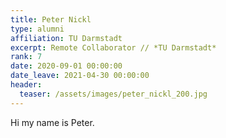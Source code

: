 ```yaml
---
title: Peter Nickl
type: alumni
affiliation: TU Darmstadt
excerpt: Remote Collaborator // *TU Darmstadt*
rank: 7
date: 2020-09-01 00:00:00
date_leave: 2021-04-30 00:00:00
header:
  teaser: /assets/images/peter_nickl_200.jpg
---
```


Hi my name is Peter.
